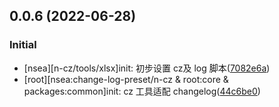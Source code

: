 
## 0.0.6 (2022-06-28)

### Initial

-  [nsea][n-cz/tools/xlsx]init: 初步设置 cz及 log 脚本([7082e6a](https://github.com/NorthSeacoder/side-work/commit/7082e6a8e74521c802ce1df1849b578e8cee6d53))
-  [root][nsea:change-log-preset/n-cz & root:core & packages:common]init: cz 工具适配 changelog([44c6be0](https://github.com/NorthSeacoder/side-work/commit/44c6be0ad67814173b6ad48a3a82786501dde8d1))
